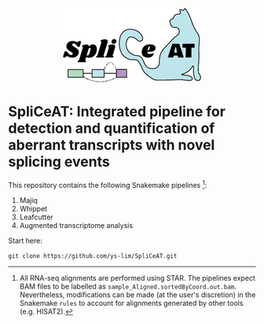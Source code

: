 <p align="center">
  <img src="images/Logo.png">
</p>

# SpliCeAT: Integrated pipeline for detection and quantification of aberrant transcripts with novel splicing events

This repository contains the following Snakemake pipelines [^1]:
1. Majiq
2. Whippet
3. Leafcutter
4. Augmented transcriptome analysis

Start here: 
```
git clone https://github.com/ys-lim/SpliCeAT.git
```

[^1]: All RNA-seq alignments are performed using STAR. The pipelines expect BAM files to be labelled as `sample_Aligned.sortedByCoord.out.bam`. Nevertheless, modifications can be made (at the user's discretion) in the Snakemake `rules` to account for alignments generated by other tools (e.g. HISAT2). 
